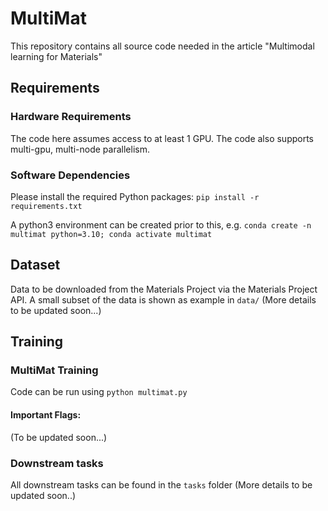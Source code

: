 # MultiMat
This repository contains all source code needed in the article "Multimodal learning for Materials"

## Requirements
### Hardware Requirements
The code here assumes access to at least 1 GPU. The code also supports multi-gpu, multi-node parallelism.

### Software Dependencies
Please install the required Python packages: `pip install -r requirements.txt`

A python3 environment can be created prior to this, e.g. `conda create -n multimat python=3.10; conda activate multimat`


## Dataset
Data to be downloaded from the Materials Project via the Materials Project API. A small subset of the data is shown as example in 
`data/` (More details to be updated soon...)

## Training
### MultiMat Training
Code can be run using `python multimat.py` 

#### Important Flags:
(To be updated soon...)

### Downstream tasks
All downstream tasks can be found in the `tasks` folder (More details to be updated soon..)



